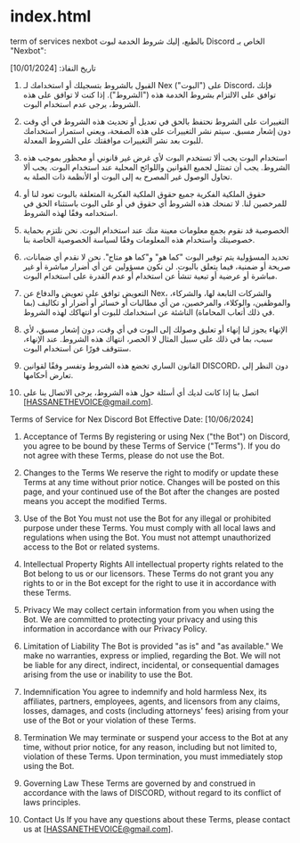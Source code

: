 # index.html
term of services nexbot
بالطبع، إليك شروط الخدمة لبوت Discord الخاص بـ "Nexbot":

تاريخ النفاذ: [10/01/2024]

1. القبول بالشروط
بتسجيلك أو استخدامك لـ Nex ("البوت") على Discord، فإنك توافق على الالتزام بشروط الخدمة هذه ("الشروط"). إذا كنت لا توافق على هذه الشروط، يرجى عدم استخدام البوت.

2. التغييرات على الشروط
نحتفظ بالحق في تعديل أو تحديث هذه الشروط في أي وقت دون إشعار مسبق. سيتم نشر التغييرات على هذه الصفحة، ويعني استمرار استخدامك للبوت بعد نشر التغييرات موافقتك على الشروط المعدلة.

3. استخدام البوت
يجب ألا تستخدم البوت لأي غرض غير قانوني أو محظور بموجب هذه الشروط.
يجب أن تمتثل لجميع القوانين واللوائح المحلية عند استخدام البوت.
يجب ألا تحاول الوصول غير المصرح به إلى البوت أو الأنظمة ذات الصلة به.
4. حقوق الملكية الفكرية
جميع حقوق الملكية الفكرية المتعلقة بالبوت تعود لنا أو للمرخصين لنا.
لا تمنحك هذه الشروط أي حقوق في أو على البوت باستثناء الحق في استخدامه وفقًا لهذه الشروط.
5. الخصوصية
قد نقوم بجمع معلومات معينة منك عند استخدام البوت. نحن نلتزم بحماية خصوصيتك واستخدام هذه المعلومات وفقًا لسياسة الخصوصية الخاصة بنا.
6. تحديد المسؤولية
يتم توفير البوت "كما هو" و"كما هو متاح". نحن لا نقدم أي ضمانات، صريحة أو ضمنية، فيما يتعلق بالبوت.
لن نكون مسؤولين عن أي أضرار مباشرة أو غير مباشرة أو عرضية أو تبعية تنشأ عن استخدام أو عدم القدرة على استخدام البوت.
7. التعويض
توافق على تعويض والدفاع عن Nex، والشركات التابعة لها، والشركاء، والموظفين، والوكلاء، والمرخصين، من أي مطالبات أو خسائر أو أضرار أو تكاليف (بما في ذلك أتعاب المحاماة) الناشئة عن استخدامك للبوت أو انتهاكك لهذه الشروط.

8. الإنهاء
يجوز لنا إنهاء أو تعليق وصولك إلى البوت في أي وقت، دون إشعار مسبق، لأي سبب، بما في ذلك على سبيل المثال لا الحصر، انتهاك هذه الشروط.
عند الإنهاء، ستتوقف فورًا عن استخدام البوت.
9. القانون الساري
تخضع هذه الشروط وتفسر وفقًا لقوانين DISCORD، دون النظر إلى تعارض أحكامها.

10. اتصل بنا
إذا كانت لديك أي أسئلة حول هذه الشروط، يرجى الاتصال بنا على [HASSANETHEVOICE@gmail.com].




Terms of Service for Nex Discord Bot
Effective Date: [10/06/2024]

1. Acceptance of Terms
By registering or using Nex ("the Bot") on Discord, you agree to be bound by these Terms of Service ("Terms"). If you do not agree with these Terms, please do not use the Bot.

2. Changes to the Terms
We reserve the right to modify or update these Terms at any time without prior notice. Changes will be posted on this page, and your continued use of the Bot after the changes are posted means you accept the modified Terms.

3. Use of the Bot
You must not use the Bot for any illegal or prohibited purpose under these Terms.
You must comply with all local laws and regulations when using the Bot.
You must not attempt unauthorized access to the Bot or related systems.
4. Intellectual Property Rights
All intellectual property rights related to the Bot belong to us or our licensors.
These Terms do not grant you any rights to or in the Bot except for the right to use it in accordance with these Terms.
5. Privacy
We may collect certain information from you when using the Bot. We are committed to protecting your privacy and using this information in accordance with our Privacy Policy.
6. Limitation of Liability
The Bot is provided "as is" and "as available." We make no warranties, express or implied, regarding the Bot.
We will not be liable for any direct, indirect, incidental, or consequential damages arising from the use or inability to use the Bot.
7. Indemnification
You agree to indemnify and hold harmless Nex, its affiliates, partners, employees, agents, and licensors from any claims, losses, damages, and costs (including attorneys' fees) arising from your use of the Bot or your violation of these Terms.

8. Termination
We may terminate or suspend your access to the Bot at any time, without prior notice, for any reason, including but not limited to, violation of these Terms.
Upon termination, you must immediately stop using the Bot.
9. Governing Law
These Terms are governed by and construed in accordance with the laws of DISCORD, without regard to its conflict of laws principles.

10. Contact Us
If you have any questions about these Terms, please contact us at [HASSANETHEVOICE@gmail.com].
